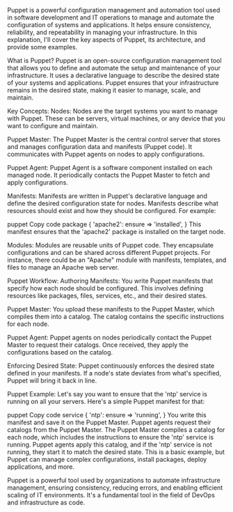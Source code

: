 Puppet is a powerful configuration management and automation tool used in software development and IT operations to manage and automate the configuration of systems and applications. It helps ensure consistency, reliability, and repeatability in managing your infrastructure. In this explanation, I'll cover the key aspects of Puppet, its architecture, and provide some examples.

What is Puppet?
Puppet is an open-source configuration management tool that allows you to define and automate the setup and maintenance of your infrastructure. It uses a declarative language to describe the desired state of your systems and applications. Puppet ensures that your infrastructure remains in the desired state, making it easier to manage, scale, and maintain.

Key Concepts:
Nodes: Nodes are the target systems you want to manage with Puppet. These can be servers, virtual machines, or any device that you want to configure and maintain.

Puppet Master: The Puppet Master is the central control server that stores and manages configuration data and manifests (Puppet code). It communicates with Puppet agents on nodes to apply configurations.

Puppet Agent: Puppet Agent is a software component installed on each managed node. It periodically contacts the Puppet Master to fetch and apply configurations.

Manifests: Manifests are written in Puppet's declarative language and define the desired configuration state for nodes. Manifests describe what resources should exist and how they should be configured. For example:

puppet
Copy code
package { 'apache2':
  ensure => 'installed',
}
This manifest ensures that the 'apache2' package is installed on the target node.

Modules: Modules are reusable units of Puppet code. They encapsulate configurations and can be shared across different Puppet projects. For instance, there could be an "Apache" module with manifests, templates, and files to manage an Apache web server.

Puppet Workflow:
Authoring Manifests: You write Puppet manifests that specify how each node should be configured. This involves defining resources like packages, files, services, etc., and their desired states.

Puppet Master: You upload these manifests to the Puppet Master, which compiles them into a catalog. The catalog contains the specific instructions for each node.

Puppet Agent: Puppet agents on nodes periodically contact the Puppet Master to request their catalogs. Once received, they apply the configurations based on the catalog.

Enforcing Desired State: Puppet continuously enforces the desired state defined in your manifests. If a node's state deviates from what's specified, Puppet will bring it back in line.

Puppet Example:
Let's say you want to ensure that the 'ntp' service is running on all your servers. Here's a simple Puppet manifest for that:

puppet
Copy code
service { 'ntp':
  ensure => 'running',
}
You write this manifest and save it on the Puppet Master.
Puppet agents request their catalogs from the Puppet Master.
The Puppet Master compiles a catalog for each node, which includes the instructions to ensure the 'ntp' service is running.
Puppet agents apply this catalog, and if the 'ntp' service is not running, they start it to match the desired state.
This is a basic example, but Puppet can manage complex configurations, install packages, deploy applications, and more.

Puppet is a powerful tool used by organizations to automate infrastructure management, ensuring consistency, reducing errors, and enabling efficient scaling of IT environments. It's a fundamental tool in the field of DevOps and infrastructure as code.
